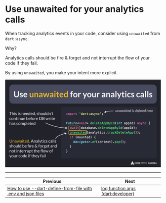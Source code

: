 # Use unawaited for your analytics calls

When tracking analytics events in your code, consider using `unawaited` from `dart:async`.

Why?

Analytics calls should be fire & forget and not interrupt the flow of your code if they fail.

By using `unawaited`, you make your intent more explicit.

![](176.png)

<!--
// Use unawaited for your analytics calls
import 'dart:async';

Future<void> deleteAppById(int appId) async {
  await database.deleteAppById(appId);  
  unawaited(analytics.trackDeleteApp());
  if (mounted) {
    Navigator.of(context).pop();
  }
}
-->

---

| Previous | Next |
| -------- | ---- |
| [How to use --dart-define-from-file with .env and json files](../0175-dart-define-from-file-env-json/index.md) | [log function args (dart:developer)](../0177-log-function-args/index.md) |

<!-- TWITTER|https://x.com/biz84/status/1818294816523870655 -->
<!-- LINKEDIN|https://www.linkedin.com/posts/andreabizzotto_take-2-when-tracking-analytics-events-activity-7224060927837384704-TPb4 -->
